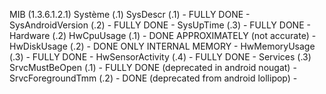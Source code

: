 MIB (1.3.6.1.2.1)
Système (.1)
    SysDescr (.1)           - FULLY DONE -
    SysAndroidVersion (.2)  - FULLY DONE -
    SysUpTime (.3)          - FULLY DONE -
Hardware (.2)
    HwCpuUsage (.1)         - DONE APPROXIMATELY (not accurate) -
    HwDiskUsage (.2)        - DONE ONLY INTERNAL MEMORY -
    HwMemoryUsage (.3)      - FULLY DONE -
    HwSensorActivity (.4)   - FULLY DONE -
Services (.3)
    SrvcMustBeOpen (.1)     - FULLY DONE (deprecated in android nougat) -
    SrvcForegroundTmm (.2)  - DONE (deprecated from android lollipop) -
